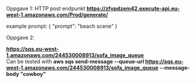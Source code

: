 

Oppgave 1:
HTTP post endpunkt
**https://zfvpdzem42.execute-api.eu-west-1.amazonaws.com/Prod/generate/**

example prompt:
{
    "prompt": "beach scene"
}
<br />

Oppgave 2:

**https://sqs.eu-west-1.amazonaws.com/244530008913/sofa_image_queue**
<br />
Can be tested with **aws sqs send-message --queue-url https://sqs.eu-west-1.amazonaws.com/244530008913/sofa_image_queue --message-body "cowboy"**



